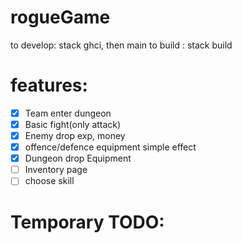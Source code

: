 # rogueGame
to develop: stack ghci, then main
to build : stack build


# features:

- [x] Team enter dungeon
- [x] Basic fight(only attack)
- [x] Enemy drop exp, money
- [x] offence/defence equipment simple effect
- [x] Dungeon drop Equipment
- [ ] Inventory page
- [ ] choose skill

# Temporary TODO:
